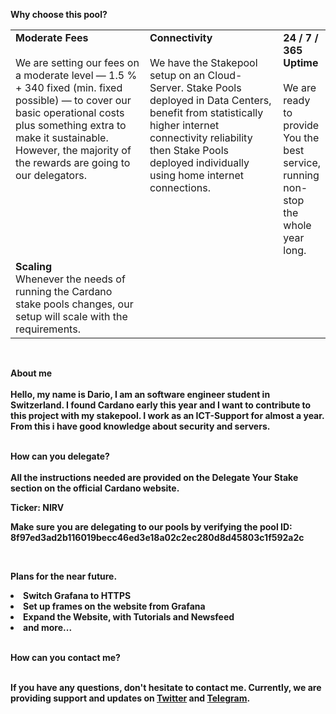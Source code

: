 <b>Why choose this pool?<b>
<table>
  <tr>
    <td style="width:276px; vertical-align:top;">
      <b>Moderate Fees</b><br><br>
We are setting our fees on a moderate level — 1.5 % + 340  fixed (min. fixed possible) — to cover our basic operational costs plus something extra to make it sustainable.         However, the majority of the rewards are going to our delegators. 
        </td>
        <td style="width:276px; vertical-align:top;">
          <b>Connectivity</b><br><br>
We have the Stakepool setup on an Cloud-Server. Stake Pools deployed in Data Centers, benefit from statistically higher internet connectivity reliability then Stake Pools deployed individually using home internet connections. 
        </td> 
        <td style="vertical-align:top;">
          <b>24 / 7 / 365 Uptime</b><br><br>
We are ready to provide You the best service, running non-stop the whole year long. 
    </td> 
  </tr>
  <tr>
    <td style="vertical-align:top;">
      <b>Scaling</b><br>
      Whenever the needs of running the Cardano stake pools changes, our setup will scale with the requirements.
    </td>
  </tr>
</table>
<br>
  
  <b>About me</b><br><br>
  Hello, my name is Dario, I am an software engineer student in Switzerland. I found Cardano early this year and I want to contribute to this project with my stakepool. I work as an ICT-Support for almost a year. From this i have good knowledge about security and servers. <br><br>
  
<b>How can you delegate?</b><br><br>
  All the instructions needed are provided on the Delegate Your Stake section on the official Cardano website.<br>
  
  Ticker: <b>NIRV<b><br>

Make sure you are delegating to our pools by verifying the pool ID: 8f97ed3ad2b116019becc46ed3e18a02c2ec280d8d45803c1f592a2c<br>

<br>

<b>Plans for the near future.</b><br>
<li>
  Switch Grafana to HTTPS
</li>
<li>
  Set up frames on the website from Grafana
</li>
<li>
  Expand the Website, with Tutorials and Newsfeed
</li>
<li>
  and more...
</li>
  <br>
  

<b>How can you contact me?</b><br><br>

If you have any questions, don't hesitate to contact me. Currently, we are providing support and updates on <a href="https://twitter.com/NStakepool">Twitter</a> and <a href="https://t.me/NirvanaStakepool">Telegram</a>. 
